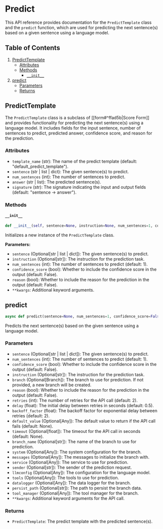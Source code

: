 # Predict

This API reference provides documentation for the `PredictTemplate` class and the `predict` function, which are used for predicting the next sentence(s) based on a given sentence using a language model.

## Table of Contents

1. [PredictTemplate](#predicttemplate)
   - [Attributes](#attributes)
   - [Methods](#methods)
     - [`__init__`](#__init__)
2. [predict](#predict)
   - [Parameters](#parameters)
   - [Returns](#returns)

## PredictTemplate

The `PredictTemplate` class is a subclass of [[form#^ffad5b|Score Form]] and provides functionality for predicting the next sentence(s) using a language model. It includes fields for the input sentence, number of sentences to predict, predicted answer, confidence score, and reason for the prediction.

### Attributes

- `template_name` (str): The name of the predict template (default: "default_predict_template").
- `sentence` (str | list | dict): The given sentence(s) to predict.
- `num_sentences` (int): The number of sentences to predict.
- `answer` (str | list): The predicted sentence(s).
- `signature` (str): The signature indicating the input and output fields (default: "sentence -> answer").

### Methods

#### `__init__`

```python
def __init__(self, sentence=None, instruction=None, num_sentences=1, confidence_score=False, reason=False, **kwargs)
```

Initializes a new instance of the `PredictTemplate` class.

**Parameters:**
- `sentence` (Optional[str | list | dict]): The given sentence(s) to predict.
- `instruction` (Optional[str]): The instruction for the prediction task.
- `num_sentences` (int): The number of sentences to predict (default: 1).
- `confidence_score` (bool): Whether to include the confidence score in the output (default: False).
- `reason` (bool): Whether to include the reason for the prediction in the output (default: False).
- `**kwargs`: Additional keyword arguments.

## predict

```python
async def predict(sentence=None, num_sentences=1, confidence_score=False, instruction=None, branch=None, reason=False, retries=2, delay=0.5, backoff_factor=2, default_value=None, timeout=None, branch_name=None, system=None, messages=None, service=None, sender=None, llmconfig=None, tools=None, datalogger=None, persist_path=None, tool_manager=None, **kwargs) -> "PredictTemplate"
```

Predicts the next sentence(s) based on the given sentence using a language model.

### Parameters

- `sentence` (Optional[str | list | dict]): The given sentence(s) to predict.
- `num_sentences` (int): The number of sentences to predict (default: 1).
- `confidence_score` (bool): Whether to include the confidence score in the output (default: False).
- `instruction` (Optional[str]): The instruction for the prediction task.
- `branch` (Optional[Branch]): The branch to use for prediction. If not provided, a new branch will be created.
- `reason` (bool): Whether to include the reason for the prediction in the output (default: False).
- `retries` (int): The number of retries for the API call (default: 2).
- `delay` (float): The initial delay between retries in seconds (default: 0.5).
- `backoff_factor` (float): The backoff factor for exponential delay between retries (default: 2).
- `default_value` (Optional[Any]): The default value to return if the API call fails (default: None).
- `timeout` (Optional[float]): The timeout for the API call in seconds (default: None).
- `branch_name` (Optional[str]): The name of the branch to use for prediction.
- `system` (Optional[Any]): The system configuration for the branch.
- `messages` (Optional[Any]): The messages to initialize the branch with.
- `service` (Optional[Any]): The service to use for prediction.
- `sender` (Optional[str]): The sender of the prediction request.
- `llmconfig` (Optional[Any]): The configuration for the language model.
- `tools` (Optional[Any]): The tools to use for prediction.
- `datalogger` (Optional[Any]): The data logger for the branch.
- `persist_path` (Optional[str]): The path to persist the branch data.
- `tool_manager` (Optional[Any]): The tool manager for the branch.
- `**kwargs`: Additional keyword arguments for the API call.

### Returns

- `PredictTemplate`: The predict template with the predicted sentence(s).
